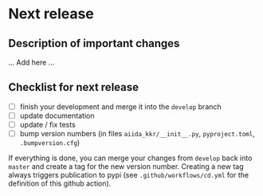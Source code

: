# Next release

## Description of important changes

... Add here ...

## Checklist for next release

- [ ] finish your development and merge it into the `develop` branch
- [ ] update documentation
- [ ] update / fix tests
- [ ] bump version numbers (in files `aiida_kkr/__init__.py`, `pyproject.toml`, `.bumpversion.cfg`)

If everything is done, you can merge your changes from `develop` back into `master` and create a tag for the new version number. Creating a new tag always  triggers publication to pypi (see `.github/workflows/cd.yml` for the definition of this github action).
